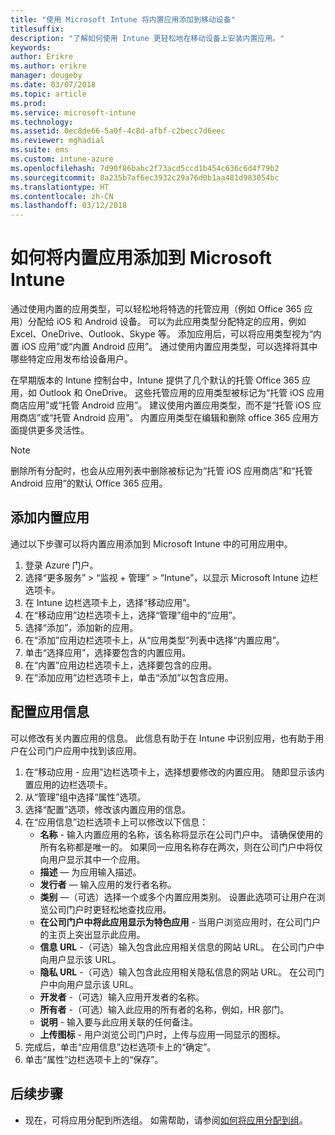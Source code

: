 ```yaml
---
title: "使用 Microsoft Intune 将内置应用添加到移动设备"
titlesuffix: 
description: "了解如何使用 Intune 更轻松地在移动设备上安装内置应用。"
keywords: 
author: Erikre
ms.author: erikre
manager: dougeby
ms.date: 03/07/2018
ms.topic: article
ms.prod: 
ms.service: microsoft-intune
ms.technology: 
ms.assetid: 0ec8de66-5a0f-4c8d-afbf-c2becc7d6eec
ms.reviewer: mghadial
ms.suite: ems
ms.custom: intune-azure
ms.openlocfilehash: 7d90f86babc2f73acd5ccd1b454c636c6d4f79b2
ms.sourcegitcommit: 8a235b7af6ec3932c29a76d0b1aa481d983054bc
ms.translationtype: HT
ms.contentlocale: zh-CN
ms.lasthandoff: 03/12/2018
---
```

# <a name="how-to-add-built-in-apps-to-microsoft-intune"></a>如何将内置应用添加到 Microsoft Intune

通过使用内置的应用类型，可以轻松地将特选的托管应用（例如 Office 365 应用）分配给 iOS 和 Android 设备。 可以为此应用类型分配特定的应用，例如 Excel、OneDrive、Outlook、Skype 等。 添加应用后，可以将应用类型视为“内置 iOS 应用”或“内置 Android 应用”。 通过使用内置应用类型，可以选择将其中哪些特定应用发布给设备用户。

 在早期版本的 Intune 控制台中，Intune 提供了几个默认的托管 Office 365 应用，如 Outlook 和 OneDrive。 这些托管应用的应用类型被标记为“托管 iOS 应用商店应用”或“托管 Android 应用”。 建议使用内置应用类型，而不是“托管 iOS 应用商店”或“托管 Android 应用”。 内置应用类型在编辑和删除 office 365 应用方面提供更多灵活性。

>[!NOTE]
>删除所有分配时，也会从应用列表中删除被标记为“托管 iOS 应用商店”和“托管 Android 应用”的默认 Office 365 应用。

## <a name="add-built-in-app"></a>添加内置应用

通过以下步骤可以将内置应用添加到 Microsoft Intune 中的可用应用中。
1.  登录 Azure 门户。
2.  选择“更多服务” > “监视 + 管理” > “Intune”，以显示 Microsoft Intune 边栏选项卡。
3.  在 Intune 边栏选项卡上，选择“移动应用”。
4.  在“移动应用”边栏选项卡上，选择“管理”组中的“应用”。
5.  选择“添加”，添加新的应用。
6.  在“添加”应用边栏选项卡上，从“应用类型”列表中选择“内置应用”。
7.  单击“选择应用”，选择要包含的内置应用。
8.  在“内置”应用边栏选项卡上，选择要包含的应用。
9.  在“添加应用”边栏选项卡上，单击“添加”以包含应用。


## <a name="configure-app-information"></a>配置应用信息

可以修改有关内置应用的信息。 此信息有助于在 Intune 中识别应用，也有助于用户在公司门户应用中找到该应用。
1.  在“移动应用 - 应用”边栏选项卡上，选择想要修改的内置应用。 随即显示该内置应用的边栏选项卡。
2.  从“管理”组中选择“属性”选项。
3.  选择“配置”选项，修改该内置应用的信息。
4.  在“应用信息”边栏选项卡上可以修改以下信息：
    -   **名称** - 输入内置应用的名称，该名称将显示在公司门户中。 请确保使用的所有名称都是唯一的。 如果同一应用名称存在两次，则在公司门户中将仅向用户显示其中一个应用。
    -   **描述** — 为应用输入描述。 
    -   **发行者** — 输入应用的发行者名称。
    -   **类别** —（可选）选择一个或多个内置应用类别。 设置此选项可让用户在浏览公司门户时更轻松地查找应用。
    -   **在公司门户中将此应用显示为特色应用** - 当用户浏览应用时，在公司门户的主页上突出显示此应用。
    -   **信息 URL** -（可选）输入包含此应用相关信息的网站 URL。 在公司门户中向用户显示该 URL。
    -   **隐私 URL** -（可选）输入包含此应用相关隐私信息的网站 URL。 在公司门户中向用户显示该 URL。
    -   **开发者** -（可选）输入应用开发者的名称。
    -   **所有者** -（可选）输入此应用的所有者的名称，例如，HR 部门。
    -   **说明** - 输入要与此应用关联的任何备注。
    -   **上传图标** - 用户浏览公司门户时，上传与应用一同显示的图标。
3.  完成后，单击“应用信息”边栏选项卡上的“确定”。
4.  单击“属性”边栏选项卡上的“保存”。

## <a name="next-steps"></a>后续步骤

- 现在，可将应用分配到所选组。 如需帮助，请参阅[如何将应用分配到组](apps-deploy.md)。
